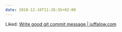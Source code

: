 ```yaml
---
date: 2018-12-16T11:28:55+02:00
---
```


Liked: [Write good git commit message | juffalow.com](https://juffalow.com/other/write-good-git-commit-message)
